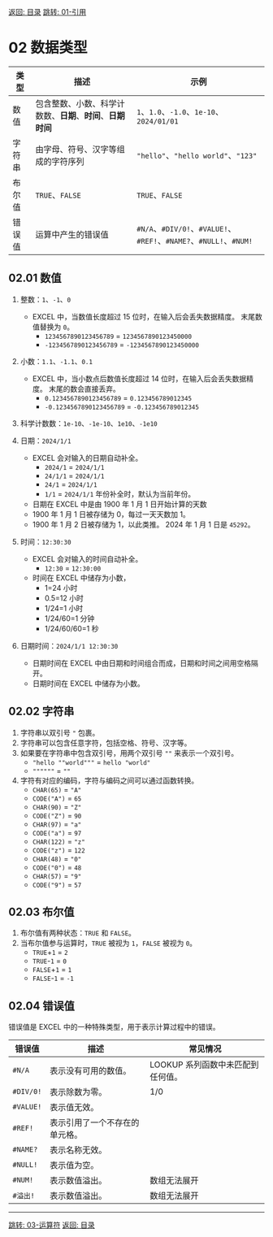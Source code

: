 [返回: 目录](00_目录.md)
[跳转: 01-引用](01_引用.md)

# 02 数据类型

| 类型   | 描述                                                         | 示例                                                               |
| ------ | ------------------------------------------------------------ | ------------------------------------------------------------------ |
| 数值   | 包含整数、小数、科学计数数、**日期**、**时间**、**日期时间** | `1`、`1.0`、`-1.0`、`1e-10`、`2024/01/01`                          |
| 字符串 | 由字母、符号、汉字等组成的字符序列                           | `"hello"`、`"hello world"`、`"123"`                                |
| 布尔值 | `TRUE`、`FALSE`                                              | `TRUE`、`FALSE`                                                    |
| 错误值 | 运算中产生的错误值                                           | `#N/A`、`#DIV/0!`、`#VALUE!`、`#REF!`、`#NAME?`、`#NULL!`、`#NUM!` |

## 02.01 数值

1. 整数：`1`、`-1`、`0`

   - EXCEL 中，当数值长度超过 15 位时，在输入后会丢失数据精度。
     末尾数值替换为 `0`。
     - `1234567890123456789` = `1234567890123450000`
     - `-1234567890123456789` = `-1234567890123450000`

2. 小数：`1.1`、`-1.1`、`0.1`

   - EXCEL 中，当小数点后数值长度超过 14 位时，在输入后会丢失数据精度。
     末尾的数会直接丢弃。
     - `0.1234567890123456789` = `0.123456789012345`
     - `-0.1234567890123456789` = `-0.123456789012345`

3. 科学计数数：`1e-10`、`-1e-10`、`1e10`、`-1e10`
4. 日期：`2024/1/1`

   - EXCEL 会对输入的日期自动补全。
     - `2024/1` = `2024/1/1`
     - `24/1/1` = `2024/1/1`
     - `24/1` = `2024/1/1`
     - `1/1` = `2024/1/1` 年份补全时，默认为当前年份。
   - 日期在 EXCEL 中是由 1900 年 1 月 1 日开始计算的天数
   - 1900 年 1 月 1 日被存储为 0，每过一天天数加 1。
   - 1900 年 1 月 2 日被存储为 1，以此类推。 2024 年 1 月 1 日是 `45292`。

5. 时间：`12:30:30`

   - EXCEL 会对输入的时间自动补全。
     - `12:30` = `12:30:00`
   - 时间在 EXCEL 中储存为小数，
     - 1=24 小时
     - 0.5=12 小时
     - 1/24=1 小时
     - 1/24/60=1 分钟
     - 1/24/60/60=1 秒

6. 日期时间：`2024/1/1 12:30:30`

   - 日期时间在 EXCEL 中由日期和时间组合而成，日期和时间之间用空格隔开。
   - 日期时间在 EXCEL 中储存为小数。

## 02.02 字符串

1. 字符串以双引号 `"` 包裹。
2. 字符串可以包含任意字符，包括空格、符号、汉字等。
3. 如果要在字符串中包含双引号，用两个双引号 `""` 来表示一个双引号。
   - `"hello ""world"""` = `hello "world"`
   - `""""""` = `""`
4. 字符有对应的编码，字符与编码之间可以通过函数转换。
   - `CHAR(65)` = `"A"`
   - `CODE("A")` = `65`
   - `CHAR(90)` = `"Z"`
   - `CODE("Z")` = `90`
   - `CHAR(97)` = `"a"`
   - `CODE("a")` = `97`
   - `CHAR(122)` = `"z"`
   - `CODE("z")` = `122`
   - `CHAR(48)` = `"0"`
   - `CODE("0")` = `48`
   - `CHAR(57)` = `"9"`
   - `CODE("9")` = `57`

## 02.03 布尔值

1. 布尔值有两种状态：`TRUE` 和 `FALSE`。
2. 当布尔值参与运算时，`TRUE` 被视为 `1`，`FALSE` 被视为 `0`。
   - `TRUE`+`1` = `2`
   - `TRUE`-`1` = `0`
   - `FALSE`+`1` = `1`
   - `FALSE`-`1` = `-1`

## 02.04 错误值

错误值是 EXCEL 中的一种特殊类型，用于表示计算过程中的错误。

| 错误值    | 描述                           | 常见情况                          |
| --------- | ------------------------------ | --------------------------------- |
| `#N/A`    | 表示没有可用的数值。           | LOOKUP 系列函数中未匹配到任何值。 |
| `#DIV/0!` | 表示除数为零。                 | 1/0                               |
| `#VALUE!` | 表示值无效。                   |                                   |
| `#REF!`   | 表示引用了一个不存在的单元格。 |                                   |
| `#NAME?`  | 表示名称无效。                 |                                   |
| `#NULL!`  | 表示值为空。                   |                                   |
| `#NUM!`   | 表示数值溢出。                 | 数组无法展开                      |
| `#溢出!`  | 表示数值溢出。                 | 数组无法展开                      |

---

[跳转: 03-运算符](03_运算符.md)
[返回: 目录](00_目录.md)
